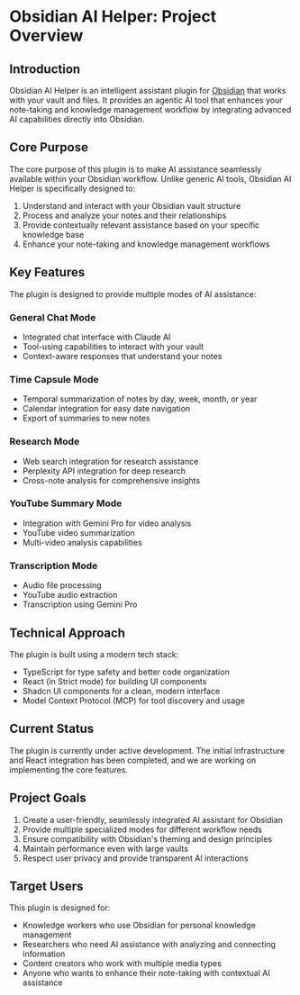 # Obsidian AI Helper: Project Overview

## Introduction

Obsidian AI Helper is an intelligent assistant plugin for [Obsidian](https://obsidian.md) that works with your vault and files. It provides an agentic AI tool that enhances your note-taking and knowledge management workflow by integrating advanced AI capabilities directly into Obsidian.

## Core Purpose

The core purpose of this plugin is to make AI assistance seamlessly available within your Obsidian workflow. Unlike generic AI tools, Obsidian AI Helper is specifically designed to:

1. Understand and interact with your Obsidian vault structure
2. Process and analyze your notes and their relationships
3. Provide contextually relevant assistance based on your specific knowledge base
4. Enhance your note-taking and knowledge management workflows

## Key Features

The plugin is designed to provide multiple modes of AI assistance:

### General Chat Mode

-   Integrated chat interface with Claude AI
-   Tool-using capabilities to interact with your vault
-   Context-aware responses that understand your notes

### Time Capsule Mode

-   Temporal summarization of notes by day, week, month, or year
-   Calendar integration for easy date navigation
-   Export of summaries to new notes

### Research Mode

-   Web search integration for research assistance
-   Perplexity API integration for deep research
-   Cross-note analysis for comprehensive insights

### YouTube Summary Mode

-   Integration with Gemini Pro for video analysis
-   YouTube video summarization
-   Multi-video analysis capabilities

### Transcription Mode

-   Audio file processing
-   YouTube audio extraction
-   Transcription using Gemini Pro

## Technical Approach

The plugin is built using a modern tech stack:

-   TypeScript for type safety and better code organization
-   React (in Strict mode) for building UI components
-   Shadcn UI components for a clean, modern interface
-   Model Context Protocol (MCP) for tool discovery and usage

## Current Status

The plugin is currently under active development. The initial infrastructure and React integration has been completed, and we are working on implementing the core features.

## Project Goals

1. Create a user-friendly, seamlessly integrated AI assistant for Obsidian
2. Provide multiple specialized modes for different workflow needs
3. Ensure compatibility with Obsidian's theming and design principles
4. Maintain performance even with large vaults
5. Respect user privacy and provide transparent AI interactions

## Target Users

This plugin is designed for:

-   Knowledge workers who use Obsidian for personal knowledge management
-   Researchers who need AI assistance with analyzing and connecting information
-   Content creators who work with multiple media types
-   Anyone who wants to enhance their note-taking with contextual AI assistance
